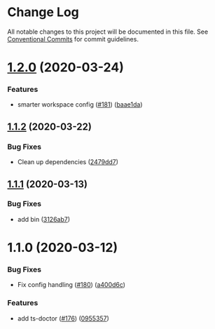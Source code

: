 # Change Log

All notable changes to this project will be documented in this file.
See [Conventional Commits](https://conventionalcommits.org) for commit guidelines.

# [1.2.0](https://github.com/4Catalyzer/cli/compare/ts-doctor@1.1.2...ts-doctor@1.2.0) (2020-03-24)


### Features

* smarter workspace config ([#181](https://github.com/4Catalyzer/cli/issues/181)) ([baae1da](https://github.com/4Catalyzer/cli/commit/baae1da5aefc4dff42b2b24b02237b23b419842b))





## [1.1.2](https://github.com/4Catalyzer/cli/compare/ts-doctor@1.1.1...ts-doctor@1.1.2) (2020-03-22)


### Bug Fixes

* Clean up dependencies ([2479dd7](https://github.com/4Catalyzer/cli/commit/2479dd743fbff67cbdb6a79f70dd3bdd00518003))





## [1.1.1](https://github.com/4Catalyzer/cli/compare/ts-doctor@1.1.0...ts-doctor@1.1.1) (2020-03-13)


### Bug Fixes

* add bin ([3126ab7](https://github.com/4Catalyzer/cli/commit/3126ab71fead1ca2b32deaa17ab0d56dc6c9dc2e))





# 1.1.0 (2020-03-12)


### Bug Fixes

* Fix config handling ([#180](https://github.com/4Catalyzer/cli/issues/180)) ([a400d6c](https://github.com/4Catalyzer/cli/commit/a400d6ca0b3ee133a8d2d33e5c0224cb10b0c19c))


### Features

* add ts-doctor ([#176](https://github.com/4Catalyzer/cli/issues/176)) ([0955357](https://github.com/4Catalyzer/cli/commit/095535727940a602ad17cbe451c3e94148a2d4c9))
